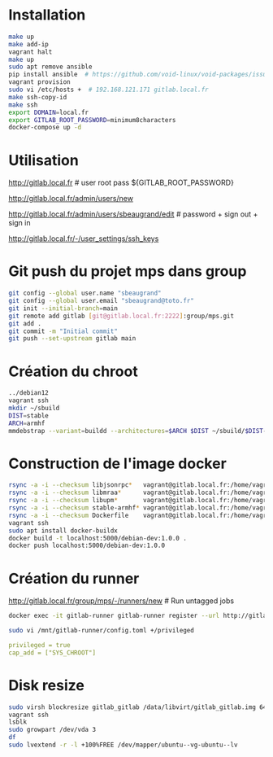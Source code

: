 # Installation
```sh
make up
make add-ip
vagrant halt
make up
sudo apt remove ansible
pip install ansible  # https://github.com/void-linux/void-packages/issues/47483
vagrant provision
sudo vi /etc/hosts +  # 192.168.121.171 gitlab.local.fr
make ssh-copy-id
make ssh
export DOMAIN=local.fr
export GITLAB_ROOT_PASSWORD=minimum8characters
docker-compose up -d
```

# Utilisation
http://gitlab.local.fr  # user root pass ${GITLAB_ROOT_PASSWORD}

http://gitlab.local.fr/admin/users/new

http://gitlab.local.fr/admin/users/sbeaugrand/edit  # password + sign out + sign in

http://gitlab.local.fr/-/user_settings/ssh_keys

# Git push du projet mps dans group
```sh
git config --global user.name "sbeaugrand"
git config --global user.email "sbeaugrand@toto.fr"
git init --initial-branch=main
git remote add gitlab [git@gitlab.local.fr:2222]:group/mps.git
git add .
git commit -m "Initial commit"
git push --set-upstream gitlab main
```

# Création du chroot
```sh
../debian12
vagrant ssh
mkdir ~/sbuild
DIST=stable
ARCH=armhf
mmdebstrap --variant=buildd --architectures=$ARCH $DIST ~/sbuild/$DIST-$ARCH.tar.xz --include=automake,cmake,debhelper,fakeroot,pkg-config,lintian,dose-distcheck,apt-utils,libargtable2-dev,libcurl4-openssl-dev,libjsoncpp-dev,libmicrohttpd-dev,libmpdclient-dev,liblirc-dev /etc/apt/sources.list
```

# Construction de l'image docker
```sh
rsync -a -i --checksum libjsonrpc*   vagrant@gitlab.local.fr:/home/vagrant/
rsync -a -i --checksum libmraa*      vagrant@gitlab.local.fr:/home/vagrant/
rsync -a -i --checksum libupm*       vagrant@gitlab.local.fr:/home/vagrant/
rsync -a -i --checksum stable-armhf* vagrant@gitlab.local.fr:/home/vagrant/
rsync -a -i --checksum Dockerfile    vagrant@gitlab.local.fr:/home/vagrant/
vagrant ssh
sudo apt install docker-buildx
docker build -t localhost:5000/debian-dev:1.0.0 .
docker push localhost:5000/debian-dev:1.0.0
```

# Création du runner
http://gitlab.local.fr/group/mps/-/runners/new  # Run untagged jobs
```sh
docker exec -it gitlab-runner gitlab-runner register --url http://gitlab.local.fr --executor docker --docker-image "localhost:5000/debian-dev:1.0.0" --token ...
```
```sh
sudo vi /mnt/gitlab-runner/config.toml +/privileged
```
```yml
privileged = true
cap_add = ["SYS_CHROOT"]
```

# Disk resize
```sh
sudo virsh blockresize gitlab_gitlab /data/libvirt/gitlab_gitlab.img 64G
vagrant ssh
lsblk
sudo growpart /dev/vda 3
df
sudo lvextend -r -l +100%FREE /dev/mapper/ubuntu--vg-ubuntu--lv
```
